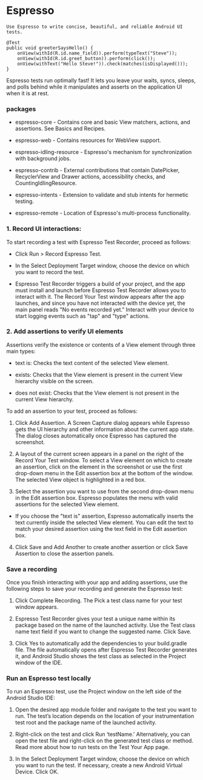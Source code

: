 # Espresso
```
Use Espresso to write concise, beautiful, and reliable Android UI tests.

@Test
public void greeterSaysHello() {
    onView(withId(R.id.name_field)).perform(typeText("Steve"));
    onView(withId(R.id.greet_button)).perform(click());
    onView(withText("Hello Steve!")).check(matches(isDisplayed()));
}
```
Espresso tests run optimally fast! It lets you leave your waits, syncs, sleeps, and polls behind while it manipulates and asserts on the application UI when it is at rest.

### packages
* espresso-core - Contains core and basic View matchers, actions, and assertions. See Basics and Recipes.

* espresso-web - Contains resources for WebView support.

* espresso-idling-resource - Espresso's mechanism for synchronization with background jobs.

* espresso-contrib - External contributions that contain DatePicker, RecyclerView and Drawer actions, accessibility checks, and CountingIdlingResource.

* espresso-intents - Extension to validate and stub intents for hermetic testing.

* espresso-remote - Location of Espresso's multi-process functionality.

### 1. Record UI interactions:
To start recording a test with Espresso Test Recorder, proceed as follows:

* Click Run > Record Espresso Test.

* In the Select Deployment Target window, choose the device on which you want to record the test.

* Espresso Test Recorder triggers a build of your project, and the app must install and launch before Espresso Test Recorder allows you to interact with it. The Record Your Test window appears after the app launches, and since you have not interacted with the device yet, the main panel reads "No events recorded yet." Interact with your device to start logging events such as "tap" and "type" actions.

### 2. Add assertions to verify UI elements
Assertions verify the existence or contents of a View element through three main types:

* text is: Checks the text content of the selected View element.

* exists: Checks that the View element is present in the current View hierarchy visible on the screen.

* does not exist: Checks that the View element is not present in the current View hierarchy.

To add an assertion to your test, proceed as follows:

1. Click Add Assertion. A Screen Capture dialog appears while Espresso gets the UI hierarchy and other information about the current app state. The dialog closes automatically once Espresso has captured the screenshot.

2. A layout of the current screen appears in a panel on the right of the Record Your Test window. To select a View element on which to create an assertion, click on the element in the screenshot or use the first drop-down menu in the Edit assertion box at the bottom of the window. The selected View object is highlighted in a red box.

3. Select the assertion you want to use from the second drop-down menu in the Edit assertion box. Espresso populates the menu with valid assertions for the selected View element.

* If you choose the "text is" assertion, Espresso automatically inserts the text currently inside the selected View element. You can edit the text to match your desired assertion using the text field in the Edit assertion box.
4. Click Save and Add Another to create another assertion or click Save Assertion to close the assertion panels.

### Save a recording
Once you finish interacting with your app and adding assertions, use the following steps to save your recording and generate the Espresso test:

1. Click Complete Recording. The Pick a test class name for your test window appears.

2. Espresso Test Recorder gives your test a unique name within its package based on the name of the launched activity. Use the Test class name text field if you want to change the suggested name. Click Save.

3. Click Yes to automatically add the dependencies to your build.gradle file. The file automatically opens after Espresso Test Recorder generates it, and Android Studio shows the test class as selected in the Project window of the IDE.

### Run an Espresso test locally
To run an Espresso test, use the Project window on the left side of the Android Studio IDE:

1. Open the desired app module folder and navigate to the test you want to run. The test’s location depends on the location of your instrumentation test root and the package name of the launched activity.

2. Right-click on the test and click Run ‘testName.’ Alternatively, you can open the test file and right-click on the generated test class or method. Read more about how to run tests on the Test Your App page.

3. In the Select Deployment Target window, choose the device on which you want to run the test. If necessary, create a new Android Virtual Device. Click OK.